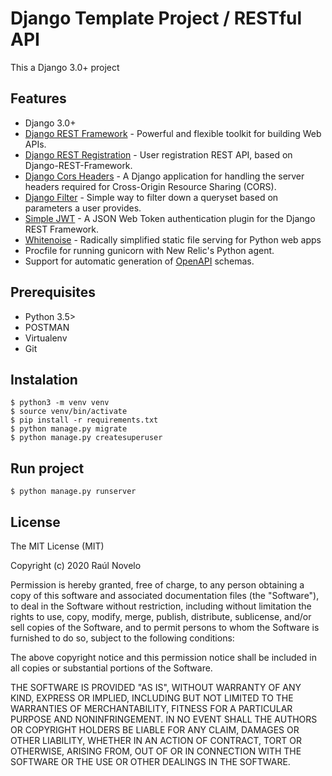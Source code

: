 # Django Template Project / RESTful API

This a Django 3.0+ project

## Features

- Django 3.0+
- [Django REST Framework](https://www.django-rest-framework.org/) - Powerful and flexible toolkit for building Web APIs.
- [Django REST Registration](https://django-rest-registration.readthedocs.io/en/latest/index.html) - User registration REST API, based on Django-REST-Framework.
- [Django Cors Headers](https://pypi.org/project/django-cors-headers/) - A Django application for handling the server headers required for Cross-Origin Resource Sharing (CORS).
- [Django Filter](https://django-filter.readthedocs.io/en/stable/) - Simple way to filter down a queryset based on parameters a user provides.
- [Simple JWT](https://django-rest-framework-simplejwt.readthedocs.io/en/latest/) - A JSON Web Token authentication plugin for the Django REST Framework.
- [Whitenoise](http://whitenoise.evans.io/en/stable/) - Radically simplified static file serving for Python web apps
- Procfile for running gunicorn with New Relic's Python agent.
- Support for automatic generation of [OpenAPI](https://www.openapis.org/) schemas.

## Prerequisites

- Python 3.5>
- POSTMAN
- Virtualenv
- Git

## Instalation

    $ python3 -m venv venv
    $ source venv/bin/activate
    $ pip install -r requirements.txt
    $ python manage.py migrate
    $ python manage.py createsuperuser

## Run project

    $ python manage.py runserver

## License

The MIT License (MIT)

Copyright (c) 2020 Raúl Novelo

Permission is hereby granted, free of charge, to any person obtaining a copy of
this software and associated documentation files (the "Software"), to deal in
the Software without restriction, including without limitation the rights to
use, copy, modify, merge, publish, distribute, sublicense, and/or sell copies
of the Software, and to permit persons to whom the Software is furnished to do
so, subject to the following conditions:

The above copyright notice and this permission notice shall be included in all
copies or substantial portions of the Software.

THE SOFTWARE IS PROVIDED "AS IS", WITHOUT WARRANTY OF ANY KIND, EXPRESS OR
IMPLIED, INCLUDING BUT NOT LIMITED TO THE WARRANTIES OF MERCHANTABILITY,
FITNESS FOR A PARTICULAR PURPOSE AND NONINFRINGEMENT. IN NO EVENT SHALL THE
AUTHORS OR COPYRIGHT HOLDERS BE LIABLE FOR ANY CLAIM, DAMAGES OR OTHER
LIABILITY, WHETHER IN AN ACTION OF CONTRACT, TORT OR OTHERWISE, ARISING FROM,
OUT OF OR IN CONNECTION WITH THE SOFTWARE OR THE USE OR OTHER DEALINGS IN THE
SOFTWARE.
